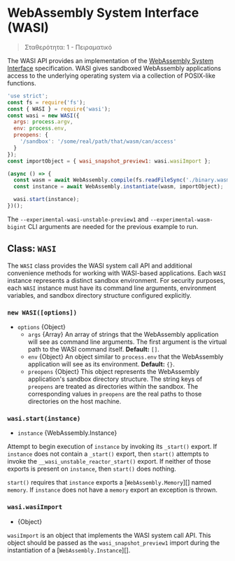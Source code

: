 # WebAssembly System Interface (WASI)

<!--introduced_in=v13.3.0-->

> Σταθερότητα: 1 - Πειραματικό

The WASI API provides an implementation of the [WebAssembly System Interface](https://wasi.dev/) specification. WASI gives sandboxed WebAssembly applications access to the underlying operating system via a collection of POSIX-like functions.

```js
'use strict';
const fs = require('fs');
const { WASI } = require('wasi');
const wasi = new WASI({
  args: process.argv,
  env: process.env,
  preopens: {
    '/sandbox': '/some/real/path/that/wasm/can/access'
  }
});
const importObject = { wasi_snapshot_preview1: wasi.wasiImport };

(async () => {
  const wasm = await WebAssembly.compile(fs.readFileSync('./binary.wasm'));
  const instance = await WebAssembly.instantiate(wasm, importObject);

  wasi.start(instance);
})();
```

The `--experimental-wasi-unstable-preview1` and `--experimental-wasm-bigint` CLI arguments are needed for the previous example to run.

## Class: `WASI`
<!-- YAML
added: v13.3.0
-->

The `WASI` class provides the WASI system call API and additional convenience methods for working with WASI-based applications. Each `WASI` instance represents a distinct sandbox environment. For security purposes, each `WASI` instance must have its command line arguments, environment variables, and sandbox directory structure configured explicitly.

### `new WASI([options])`
<!-- YAML
added: v13.3.0
-->

* `options` {Object}
  * `args` {Array} An array of strings that the WebAssembly application will see as command line arguments. The first argument is the virtual path to the WASI command itself. **Default:** `[]`.
  * `env` {Object} An object similar to `process.env` that the WebAssembly application will see as its environment. **Default:** `{}`.
  * `preopens` {Object} This object represents the WebAssembly application's sandbox directory structure. The string keys of `preopens` are treated as directories within the sandbox. The corresponding values in `preopens` are the real paths to those directories on the host machine.

### `wasi.start(instance)`
<!-- YAML
added: v13.3.0
-->

* `instance` {WebAssembly.Instance}

Attempt to begin execution of `instance` by invoking its `_start()` export. If `instance` does not contain a `_start()` export, then `start()` attempts to invoke the `__wasi_unstable_reactor_start()` export. If neither of those exports is present on `instance`, then `start()` does nothing.

`start()` requires that `instance` exports a [`WebAssembly.Memory`][] named `memory`. If `instance` does not have a `memory` export an exception is thrown.

### `wasi.wasiImport`
<!-- YAML
added: v13.3.0
-->

* {Object}

`wasiImport` is an object that implements the WASI system call API. This object should be passed as the `wasi_snapshot_preview1` import during the instantiation of a [`WebAssembly.Instance`][].
